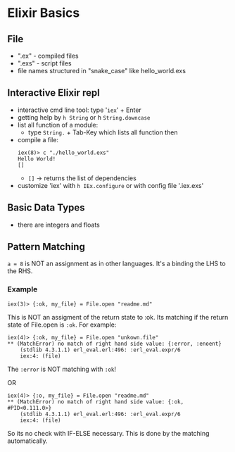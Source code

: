 # Elixir Basics

## File
- ".ex" - compiled files
- ".exs" - script files
- file names structured in "snake_case" like hello_world.exs

## Interactive Elixir repl
- interactive cmd line tool: type '`iex`' + Enter
- getting help by `h String` or h `String.downcase`
- list all function of a module:
  - type `String.` + Tab-Key which lists all function then
- compile a file:
    ```
    iex(8)> c "./hello_world.exs"
    Hello World!
    []
    ```
  - `[]` -> returns the list of dependencies
- customize 'iex' with `h IEx.configure` or with config file '.iex.exs'

## Basic Data Types

- there are integers and floats

## Pattern Matching

`a = 8` is NOT an assignment as in other languages. 
It's a binding the LHS to the RHS.

### Example

`iex(3)> {:ok, my_file} = File.open "readme.md"`

This is NOT an assigment of the return state to :ok. Its matching if
the return state of File.open is `:ok`. For example:

```
iex(4)> {:ok, my_file} = File.open "unkown.file"
** (MatchError) no match of right hand side value: {:error, :enoent}
    (stdlib 4.3.1.1) erl_eval.erl:496: :erl_eval.expr/6
    iex:4: (file)
``` 
The `:error` is NOT matching with `:ok`!

OR
```
iex(4)> {:o, my_file} = File.open "readme.md" 
** (MatchError) no match of right hand side value: {:ok, #PID<0.111.0>}
    (stdlib 4.3.1.1) erl_eval.erl:496: :erl_eval.expr/6
    iex:4: (file)
``` 
So its no check with IF-ELSE necessary. This is done by the matching automatically.
